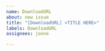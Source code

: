 ```yaml
---
name: DownloadURL
about: new issue
title: "[DownloadURL] <TITLE HERE>"
labels: DownloadURL
assignees: joone

---
```



